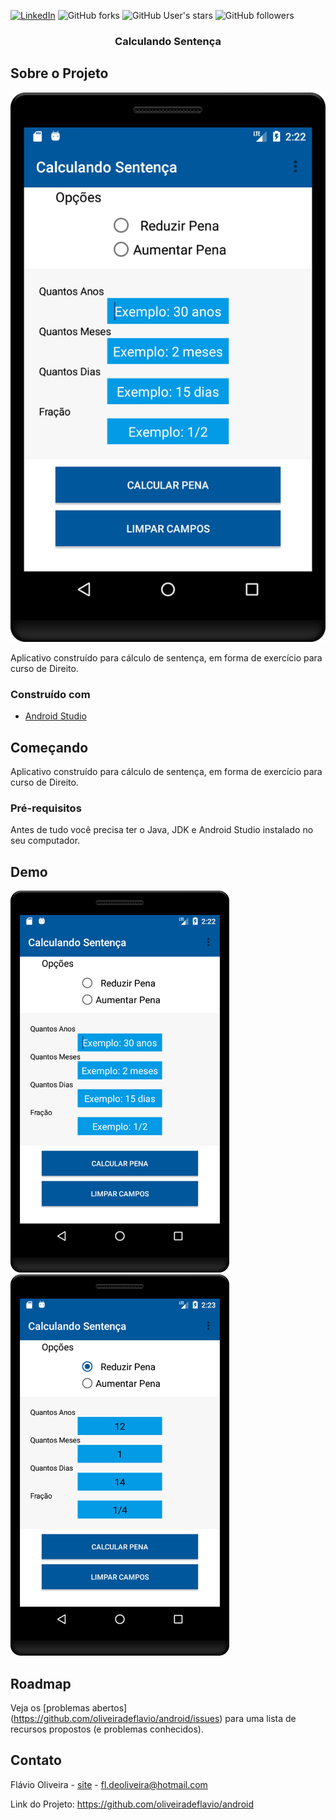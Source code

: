 
[![LinkedIn][linkedin-shield]][linkedin-url]
![GitHub forks](https://img.shields.io/github/forks/oliveiradeflavio/android?style=for-the-badge)
![GitHub User's stars](https://img.shields.io/github/stars/oliveiradeflavio?style=for-the-badge)
![GitHub followers](https://img.shields.io/github/followers/oliveiradeflavio?style=for-the-badge)


<h3 align="center">Calculando Sentença</h3>


<!-- ABOUT THE PROJECT -->
## Sobre o Projeto

[![tela inicial][product-screenshot]]()

Aplicativo construído para cálculo de sentença, em forma de exercício para curso de Direito. 

### Construído com

* [Android Studio](https://developer.android.com/)


<!-- GETTING STARTED -->
## Começando

Aplicativo construído para cálculo de sentença, em forma de exercício para curso de Direito. 

### Pré-requisitos

Antes de tudo você precisa ter o Java, JDK e Android Studio instalado no seu computador. 


<!-- USAGE EXAMPLES -->
## Demo

<p align="left">
 <img src="https://github.com/oliveiradeflavio/android/blob/master/CalculandoSentenca/_imagens/calculando_sentenca.png" width="350" title="">

  <img src="https://github.com/oliveiradeflavio/android/blob/master/CalculandoSentenca/_imagens/calculando_sentenca2.png" width="350" alt="">
  
<img src="https://github.com/oliveiradeflavio/android/blob/master/CalculandoSentenca/_imagens/calculando_sentenca3png" width="350" alt="">
    
</p>

<!-- ROADMAP -->
## Roadmap

Veja os [problemas abertos] (https://github.com/oliveiradeflavio/android/issues) para uma lista de recursos propostos (e problemas conhecidos).


<!-- CONTACT -->
## Contato

Flávio Oliveira - [site](http://www.flaviodeoliveira.com.br) - fl.deoliveira@hotmail.com

Link do Projeto: [https://github.com/oliveiradeflavio/android ](https://github.com/oliveiradeflavio/android)



<!-- MARKDOWN LINKS & IMAGES -->
<!-- https://www.markdownguide.org/basic-syntax/#reference-style-links -->
[linkedin-shield]: https://img.shields.io/badge/-LinkedIn-black.svg?style=for-the-badge&logo=linkedin&colorB=555
[linkedin-url]: https://www.linkedin.com/in/fladoliveira/
[product-screenshot]: https://github.com/oliveiradeflavio/android/blob/master/CalculandoSentenca/_imagens/calculando_sentenca.png





<p align="left">
 
</p>
